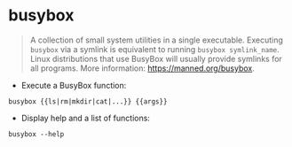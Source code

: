 # busybox

> A collection of small system utilities in a single executable.
> Executing `busybox` via a symlink is equivalent to running `busybox symlink_name`.
> Linux distributions that use BusyBox will usually provide symlinks for all programs.
> More information: <https://manned.org/busybox>.

- Execute a BusyBox function:

`busybox {{ls|rm|mkdir|cat|...}} {{args}}`

- Display help and a list of functions:

`busybox --help`

